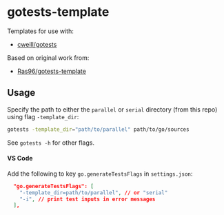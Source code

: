 # gotests-template

Templates for use with:
 - [cweill/gotests](https://github.com/cweill/gotests)

Based on original work from:
 - [Ras96/gotests-template](https://github.com/Ras96/gotests-template)


## Usage

Specify the path to either the `parallel` or `serial` directory (from this repo) using flag `-template_dir`:

```sh
gotests -template_dir="path/to/parallel" path/to/go/sources
```

See `gotests -h` for other flags.


#### VS Code

Add the following to key `go.generateTestsFlags` in `settings.json`:

```json
  "go.generateTestsFlags": [
    "-template_dir=path/to/parallel", // or "serial"
    "-i", // print test inputs in error messages
  ],
```

